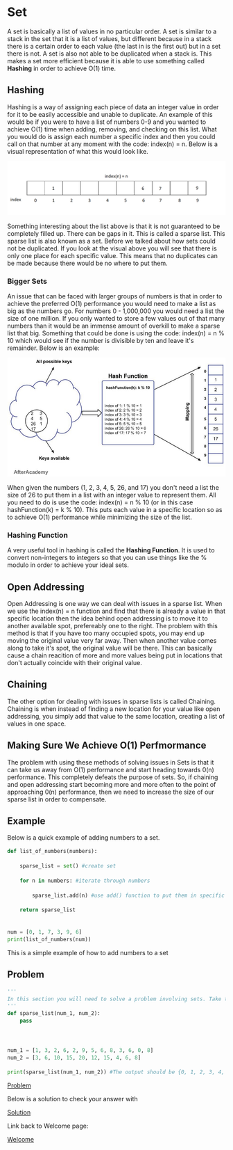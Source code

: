 # **Set**

A set is basically a list of values in no particular order. A set is similar to a stack in the set that it is a list of values, but different because in a stack there is a certain order to each value (the last in is the first out) but in a set there is not. A set is also not able to be duplicated when a stack is. This makes a set more efficient because it is able to use something called **Hashing** in order to achieve O(1) time.

## Hashing

Hashing is a way of assigning each piece of data an integer value in order for it to be easily accessible and unable to duplicate. An example of this would be if you were to have a list of numbers 0-9 and you wanted to achieve O(1) time when adding, removing, and checking on this list. What you would do is assign each number a specific index and then you could call on that number at any moment with the code: index(n) = n. Below is a visual representation of what this would look like.

![Alternate Text to Display](pictures/hashing_1.png)

Something interesting about the list above is that it is not guaranteed to be completely filled up. There can be gaps in it. This is called a sparse list. This sparse list is also known as a set. Before we talked about how sets could not be duplicated. If you look at the visual above you will see that there is only one place for each specific value. This means that no duplicates can be made because there would be no where to put them.

### Bigger Sets

An issue that can be faced with larger groups of numbers is that in order to achieve the preferred O(1) performance you would need to make a list as big as the numbers go. For numbers 0 - 1,000,000 you would need a list the size of one million. If you only wanted to store a few values out of that many numbers than it would be an immense amount of overkill to make a sparse list that big. Something that could be done is using the code: index(n) = n % 10 which would see if the number is divisible by ten and leave it's remainder. Below is an example:

![Alternate Text to Display](pictures/hashing_2.jpg)

When given the numbers (1, 2, 3, 4, 5, 26, and 17) you don't need a list the size of 26 to put them in a list with an integer value to represent them. All you need to do is use the code: index(n) = n % 10 (or in this case hashFunction(k) = k % 10). This puts each value in a specific location so as to achieve O(1) performance while minimizing the size of the list.

### Hashing Function

A very useful tool in hashing is called the **Hashing Function**. It is used to convert non-integers to integers so that you can use things like the % modulo in order to achieve your ideal sets.

## Open Addressing

Open Addressing is one way we can deal with issues in a sparse list. When we use the index(n) = n function and find that there is already a value in that specific location then the idea behind open addressing is to move it to another available spot, prefereably one to the right. The problem with this method is that if you have too many occupied spots, you may end up moving the original value very far away. Then when another value comes along to take it's spot, the original value will be there. This can basically cause a chain reacition of more and more values being put in locations that don't actually coincide with their original value.

## Chaining

The other option for dealing with issues in sparse lists is called Chaining. Chaining is when instead of finding a new location for your value like open addressing, you simply add that value to the same location, creating a list of values in one space.

## Making Sure We Achieve O(1) Perfmormance

The problem with using these methods of solving issues in Sets is that it can take us away from O(1) performance and start heading towards 0(n) performance. This completely defeats the purpose of sets. So, if chaining and open addressing start becoming more and more often to the point of approaching 0(n) performance, then we need to increase the size of our sparse list in order to compensate.

## Example

Below is a quick example of adding numbers to a set.

```Python 
def list_of_numbers(numbers):
    
    sparse_list = set() #create set

    for n in numbers: #iterate through numbers

        sparse_list.add(n) #use add() function to put them in specific locations
    
    return sparse_list
    

num = [0, 1, 7, 3, 9, 6]
print(list_of_numbers(num))

```
This is a simple example of how to add numbers to a set

## Problem

```Python
'''
In this section you will need to solve a problem involving sets. Take the two lists of numbers given and combine them into a set without repeating any numbers
'''
def sparse_list(num_1, num_2):
    pass



num_1 = [1, 3, 2, 6, 2, 9, 5, 6, 8, 3, 6, 0, 8]
num_2 = [3, 6, 10, 15, 20, 12, 15, 4, 6, 8]

print(sparse_list(num_1, num_2)) #The output should be {0, 1, 2, 3, 4, 5, 6, 8, 9, 10, 12, 15, 20}
```
[Problem](problems/set(1)problem.py)

Below is a solution to check your answer with

[Solution](solutions/sets(1)solution.py)

Link back to Welcome page:

[Welcome](welcome.md)
